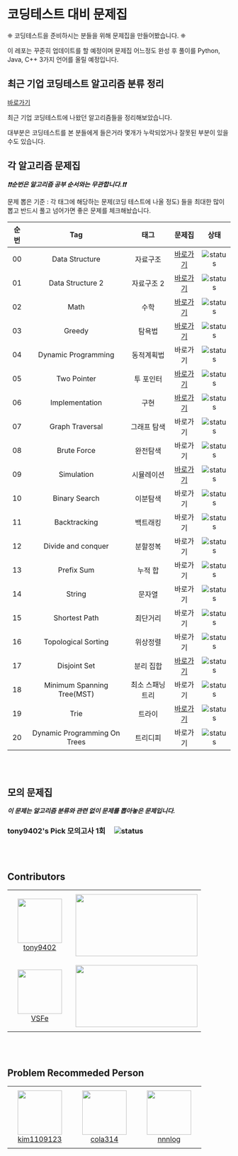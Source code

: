 # 코딩테스트 대비 문제집

❈  코딩테스트을 준비하시는 분들을 위해 문제집을 만들어봤습니다. ❈ 

이 레포는 꾸준히 업데이트를 할 예정이며 문제집 어느정도 완성 후 풀이를 Python, Java, C++ 3가지 언어를 올릴 예정입니다.

## 최근 기업 코딩테스트 알고리즘 분류 정리

[바로가기](./CodingTest.md)

최근 기업 코딩테스트에 나왔던 알고리즘들을 정리해보았습니다.

대부분은 코딩테스트를 본 분들에게 들은거라 몇개가 누락되었거나 잘못된 부분이 있을 수도 있습니다.

## 각 알고리즘 문제집

***❗️❗️순번은 알고리즘 공부 순서와는 무관합니다.❗️❗️***

문제 뽑은 기준 : 각 태그에 해당하는 문제(코딩 테스트에 나올 정도) 들을 최대한 많이 뽑고 반드시 풀고 넘어가면 좋은 문제를 체크해놨습니다.

| 순번 | Tag                          | 태그                | 문제집    | 상태             |
| :--: | :--------------------------: | :-----------------: | :------:  | :---------------:|
| 00   | Data Structure               | 자료구조            | [바로가기][Data Structure]  | ![status][Doing]  |
| 01   | Data Structure 2             | 자료구조 2          | [바로가기][Data Structure2] | ![status][Doing]  |
| 02   | Math                         | 수학                | [바로가기][Math]  | ![status][Doing]  |
| 03   | Greedy                       | 탐욕법              | [바로가기][Greedy]  | ![status][Doing]  |
| 04   | Dynamic Programming          | 동적계획법          | 바로가기  | ![status][TODO]  |
| 05   | Two Pointer                  | 투 포인터           | [바로가기][Two Pointer]  | ![status][Doing]  |
| 06   | Implementation               | 구현                | [바로가기][Implementation]  | ![status][Doing]  | 
| 07   | Graph Traversal              | 그래프 탐색         | 바로가기  | ![status][TODO]  |
| 08   | Brute Force                  | 완전탐색            | 바로가기  | ![status][TODO]  |
| 09   | Simulation                   | 시뮬레이션          | [바로가기][Simulation]  | ![status][Doing]  |
| 10   | Binary Search                | 이분탐색            | 바로가기  | ![status][TODO]  |
| 11   | Backtracking                 | 백트래킹            | 바로가기  | ![status][TODO]  |
| 12   | Divide and conquer           | 분할정복            | 바로가기  | ![status][TODO]  |
| 13   | Prefix Sum                   | 누적 합             | 바로가기  | ![status][TODO]  |
| 14   | String                       | 문자열              | 바로가기  | ![status][TODO]  |
| 15   | Shortest Path                | 최단거리            | 바로가기  | ![status][TODO]  |
| 16   | Topological Sorting          | 위상정렬            | 바로가기  | ![status][TODO]  |
| 17   | Disjoint Set                 | 분리 집합           | [바로가기][Disjoint Set]  | ![status][Doing]  |
| 18   | Minimum Spanning Tree(MST)   | 최소 스패닝 트리    | 바로가기  | ![status][TODO]  |
| 19   | Trie                         | 트라이              | [바로가기][Trie]  | ![status][Doing]  |
| 20   | Dynamic Programming On Trees | 트리디피            | 바로가기  | ![status][TODO]  |


<br><br>
## 모의 문제집

***이 문제는 알고리즘 분류와 관련 없이 문제를 뽑아놓은 문제입니다.***

### tony9402's Pick 모의고사 1회 &nbsp;&nbsp;&nbsp; ![status][TODO]


<br><br>

## Contributors

<table>
    <tr>
        <td align="center" width="130px" height="160px">
            <a href="https://github.com/tony9402"><img height="100px" width="100px" src="https://avatars.githubusercontent.com/u/30228292?s=460&u=1ff865fa5aee04bc2c09fc2e08042b1f4367c469&v=4" /></a>
            <br />
            <a href="https://github.com/tony9402">tony9402</a>
        </td>
        <td>
            <a href="https://solved.ac/tony9402"><img height="140px" width="275px" src="http://mazassumnida.wtf/api/v2/generate_badge?boj=tony9402" /></a>
        </td>
    </tr>
    <tr>
        <td align="center" width="130px" height="160px">
            <a href="https://github.com/VSFe"><img height="100px" width="100px" src="https://avatars.githubusercontent.com/u/4595546?s=460&v=4" /></a>
            <br />
            <a href="https://github.com/VSFe">VSFe</a>
        </td>
        <td>
            <a href="https://solved.ac/klm03025"><img height="140px" width="275px" src="http://mazassumnida.wtf/api/v2/generate_badge?boj=klm03025" /></a>
        </td>
    </tr>
</table>

<br><br>

## Problem Recommeded Person

<table>
    <tr>
        <td align="center" width="130px" height="140px">
            <a href="https://github.com/kim1109123"><img height="100px" width="100px" src="https://avatars.githubusercontent.com/u/66085474?s=460&v=4" /></a>
            <br />
            <a href="https://github.com/kim1109123">kim1109123</a>
        </td>
        <td align="center" width="130px" height="140px">
            <a href="https://github.com/cola314"><img height="100px" width="100px" src="https://avatars.githubusercontent.com/u/66579357?s=460&v=4" /></a>
            <br />
            <a href="https://github.com/cola314">cola314</a>
        </td>
        <td align="center" width="130px" height="140px">
            <a href="https://github.com/nnnlog"><img height="100px" width="100px" src="https://avatars.githubusercontent.com/u/20399222?s=460&u=4d359f1433c32c941d9dbb162fe0c2c1b256e05a&v=4" /></a>
            <br />
            <a href="https://github.com/nnnlog">nnnlog</a>
        </td>
    </tr>
</table>
 
[Data Structure]: ./data_structure
[Data Structure2]: ./data_structure2
[Math]: ./math
[Greedy]: ./greedy
[DP]: ./dynamic_programming
[Two Pointer]: ./two_pointer
[Implementation]: ./implementation
[Simulation]: ./simulation
[DFS]: ./dfs
[BFS]: ./bfs
[Brute Force]: ./brute_force
[Disjoint Set]: ./disjoint_set
[Trie]: ./trie
[TODO]: https://img.shields.io/badge/-TODO-DFFD26
[DOING]: https://img.shields.io/badge/-DOING-31AE0F
[DONE]: https://img.shields.io/badge/-DONE-0885CC
